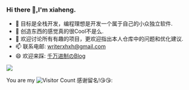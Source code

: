 ### Hi there 👋,I'm xiaheng.

- 🔭 目标是全栈开发，编程理想是开发一个属于自己的小众独立软件.
- 🌱 创造东西的感觉真的很Cool不是么.
- 💬 欢迎讨论所有有趣的项目，更欢迎指出本人仓库中的问题和优化建议.
- 📫 联系电邮: writerxhxh@gmail.com
- 😄 欢迎来踩: [千万进制のBlog](https://ltfxhxh.github.io)

![](https://github-readme-stats.vercel.app/api?username=ltfxhxh&show_icons=true&theme=transparent)

You are my ![Visitor Count](https://profile-counter.glitch.me/ltfxhxh/count.svg) 感谢留名!:kissing_heart::kissing_heart::

